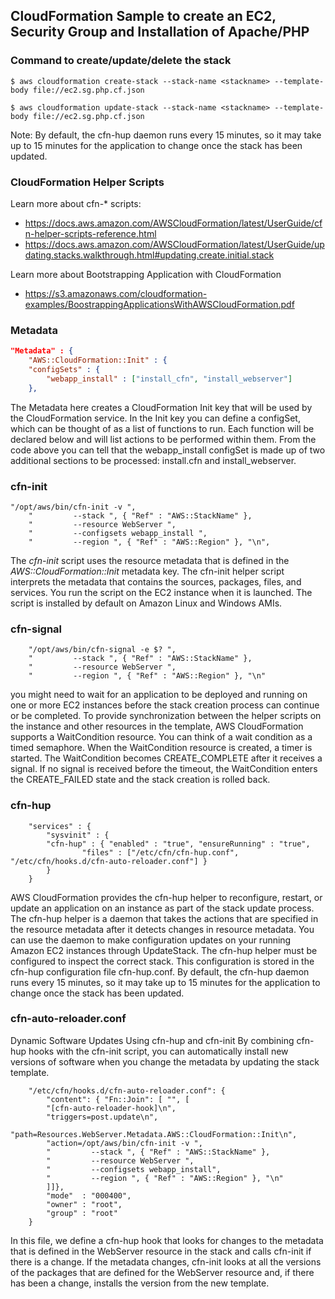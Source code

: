 ## CloudFormation Sample to create an EC2, Security Group and Installation of Apache/PHP

### Command to create/update/delete the stack
```
$ aws cloudformation create-stack --stack-name <stackname> --template-body file://ec2.sg.php.cf.json

$ aws cloudformation update-stack --stack-name <stackname> --template-body file://ec2.sg.php.cf.json
```
Note: By default, the cfn-hup daemon runs every 15 minutes, so it may take up to 15 minutes for the application to change once the stack has been updated.

### CloudFormation Helper Scripts
Learn more about cfn-* scripts:
* https://docs.aws.amazon.com/AWSCloudFormation/latest/UserGuide/cfn-helper-scripts-reference.html
* https://docs.aws.amazon.com/AWSCloudFormation/latest/UserGuide/updating.stacks.walkthrough.html#updating.create.initial.stack

Learn more about Bootstrapping Application with CloudFormation
* https://s3.amazonaws.com/cloudformation-examples/BoostrappingApplicationsWithAWSCloudFormation.pdf

### Metadata
```json
"Metadata" : {
	"AWS::CloudFormation::Init" : {
	"configSets" : {
		"webapp_install" : ["install_cfn", "install_webserver"]
	},
```
The Metadata here creates a CloudFormation Init key that will be used by the CloudFormation service. In the Init key you can define a configSet, which can be thought of as a list of functions to run. Each function will be declared below and will list actions to be performed within them. From the code above you can tell that the webapp_install configSet is made up of two additional sections to be processed: install.cfn and install_webserver.

### cfn-init
```
"/opt/aws/bin/cfn-init -v ",
	"         --stack ", { "Ref" : "AWS::StackName" },
	"         --resource WebServer ",
	"         --configsets webapp_install ",
	"         --region ", { "Ref" : "AWS::Region" }, "\n",
```
The *cfn-init* script uses the resource metadata that is defined in the *AWS::CloudFormation::Init* metadata key. The cfn-init helper script interprets the metadata that contains the sources, packages, files, and services. You run the script on the EC2 instance when it is launched. The script is installed by default on Amazon Linux and Windows AMIs.

### cfn-signal
```
	"/opt/aws/bin/cfn-signal -e $? ",
	"         --stack ", { "Ref" : "AWS::StackName" },
	"         --resource WebServer ",
	"         --region ", { "Ref" : "AWS::Region" }, "\n"
```
you might need to wait for an application to be deployed and running on one or more EC2 instances before the stack creation process can continue or be completed. To provide synchronization between the helper scripts on the instance and other resources in the template, AWS CloudFormation supports a WaitCondition resource. You can think of a wait condition as a timed semaphore. When the WaitCondition resource is created, a timer is started. The WaitCondition becomes CREATE_COMPLETE after it receives a signal. If no signal is received before the timeout, the WaitCondition enters the CREATE_FAILED state and the stack creation is rolled back.

### cfn-hup
```
	"services" : {
		"sysvinit" : {
		"cfn-hup" : { "enabled" : "true", "ensureRunning" : "true",
				"files" : ["/etc/cfn/cfn-hup.conf", "/etc/cfn/hooks.d/cfn-auto-reloader.conf"] }
		}
	}
```
AWS CloudFormation provides the cfn-hup helper to reconfigure, restart, or update an application on an instance as part of the stack update process. The cfn-hup helper is a daemon that takes the actions that are specified in the resource metadata after it detects changes in resource metadata. You can use the daemon to make configuration updates on your running Amazon EC2 instances through UpdateStack.
The cfn-hup helper must be configured to inspect the correct stack. This configuration is stored in the cfn-hup configuration file cfn-hup.conf.
By default, the cfn-hup daemon runs every 15 minutes, so it may take up to 15 minutes for the application to change once the stack has been updated.

### cfn-auto-reloader.conf
Dynamic Software Updates Using cfn-hup and cfn-init
By combining cfn-hup hooks with the cfn-init script, you can automatically install new versions of software when you change the metadata by updating the stack template.
```
	"/etc/cfn/hooks.d/cfn-auto-reloader.conf": {
		"content": { "Fn::Join": [ "", [
		"[cfn-auto-reloader-hook]\n",
		"triggers=post.update\n",
		"path=Resources.WebServer.Metadata.AWS::CloudFormation::Init\n",
		"action=/opt/aws/bin/cfn-init -v ",
		"         --stack ", { "Ref" : "AWS::StackName" },
		"         --resource WebServer ",
		"         --configsets webapp_install",
		"         --region ", { "Ref" : "AWS::Region" }, "\n"
		]]},          
		"mode"  : "000400",
		"owner" : "root",
		"group" : "root"
	}
```
In this file, we define a cfn-hup hook that looks for changes to the metadata that is defined in the WebServer resource in the stack and calls cfn-init if there is a change. If the metadata changes, cfn-init looks at all the versions of the packages that are defined for the WebServer resource and, if there has been a change, installs the version from the new template.

